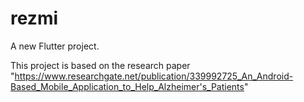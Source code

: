 # rezmi

A new Flutter project.

This project is based on the research paper "https://www.researchgate.net/publication/339992725_An_Android-Based_Mobile_Application_to_Help_Alzheimer's_Patients" 
